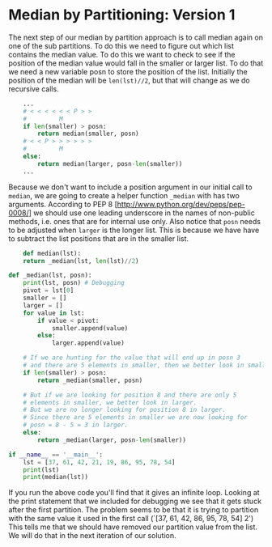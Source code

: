 # Median by Partitioning: Version 1

The next step of our median by partition approach is to call median
again on one of the sub partitions. To do this we need to figure out
which list contains the median value. To do this we want to check to see
if the position of the median value would fall in the smaller or larger
list. To do that we need a new variable posn to store the position of
the list. Initially the position of the median will be `len(lst)//2`,
but that will change as we do recursive calls.

```python
    ...
    # < < < < < < P > >
    #         M
    if len(smaller) > posn:
        return median(smaller, posn)
    # < < P > > > > > >
    #         M
    else:
        return median(larger, posn-len(smaller))
    ...
```

Because we don't want to include a position argument in our initial call
to `median`, we are going to create a helper function `_median` with has
two arguments. According to PEP 8 [http://www.python.org/dev/peps/pep-0008/]
we should use one leading underscore in the names of non-public methods,
i.e. ones that are for internal use only. Also notice that `posn` needs
to be adjusted when `larger` is the longer list. This is because we have
have to subtract the list positions that are in the smaller list.

```python
    def median(lst):
    return _median(lst, len(lst)//2)

def _median(lst, posn):
    print(lst, posn) # Debugging
    pivot = lst[0]
    smaller = []
    larger = []
    for value in lst:
        if value < pivot:
            smaller.append(value)
        else:
            larger.append(value)

    # If we are hunting for the value that will end up in posn 3
    # and there are 5 elements in smaller, then we better look in smaller.
    if len(smaller) > posn:
        return _median(smaller, posn)

    # But if we are looking for position 8 and there are only 5
    # elements in smaller, we better look in larger.
    # But we are no longer looking for position 8 in larger.
    # Since there are 5 elements in smaller we are now looking for
    # posn = 8 - 5 = 3 in larger.
    else:
        return _median(larger, posn-len(smaller))

if __name__ == '__main__':
    lst = [37, 61, 42, 21, 19, 86, 95, 78, 54]
    print(lst)
    print(median(lst))
```

If you run the above code you'll find that it gives an infinite loop.
Looking at the print statement that we included for debugging we see 
that it gets stuck after the first partition. The problem seems to be
that it is trying to partition with the same value it used in the first
call (`[37, 61, 42, 86, 95, 78, 54] 2') This tells me that we should
have removed our partition value from the list. We will do that in the
next iteration of our solution.


   
